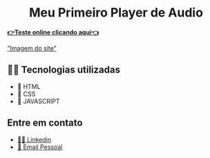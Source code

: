 <h1 align="center">Meu Primeiro Player de Audio</h1>

**[👉Teste online clicando aqui👈](https://ericks-first-audio-player.netlify.app/)**

["Imagem do site"](https://github.com/erickmacena1/custom-audio-player/blob/master/github/custom-audio-player-500px.jpg)

## 👨‍💻 Tecnologias utilizadas

- 💜 HTML
- 💜 CSS
- 💜 JAVASCRIPT

## Entre em contato

- [👨‍💼 Linkedin](https://www.linkedin.com/in/erick-macena-94aa14160/)
- [📧 Email Pessoal](erickmacena2@gmail.com)